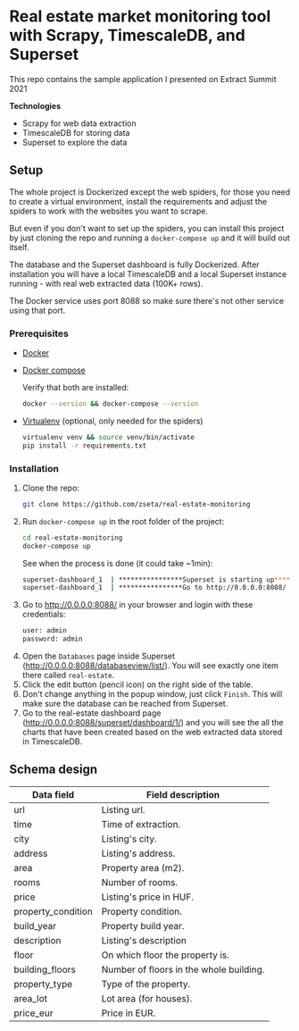 # Real estate market monitoring tool with Scrapy, TimescaleDB, and Superset
This repo contains the sample application I presented on Extract Summit 2021

**Technologies**

* Scrapy for web data extraction
* TimescaleDB for storing data
* Superset to explore the data

## Setup

The whole project is Dockerized except the web spiders, for those you need to create a virtual environment, install 
the requirements and adjust the spiders to work with the websites you want to scrape.

But even if you don't want to set up the spiders, you can install this project by just cloning the repo and running a 
`docker-compose up` and it will build out itself.

The database and the Superset dashboard is fully Dockerized. After installation you will have a local TimescaleDB and 
a local Superset instance running - with real web extracted data (100K+ rows).

The Docker service uses port 8088 so make sure there's not other service using that port.


### Prerequisites

* [Docker](https://docs.docker.com/get-docker/)
* [Docker compose](https://docs.docker.com/compose/install/)

    Verify that both are installed:
    ```bash
    docker --version && docker-compose --version
    ```
* [Virtualenv](https://virtualenv.pypa.io/en/latest/installation.html) (optional, only needed for the spiders)
    ```bash
    virtualenv venv && source venv/bin/activate
    pip install -r requirements.txt
    ```

### Installation

1. Clone the repo:
    ```bash
    git clone https://github.com/zseta/real-estate-monitoring
    ```
1. Run `docker-compose up` in the root folder of the project:
    ```bash
    cd real-estate-monitoring
    docker-compose up
    ```
    See when the process is done (it could take ~1min):
    ```bash
    superset-dashboard_1  | ****************Superset is starting up****************
    superset-dashboard_1  | ****************Go to http://0.0.0.0:8088/ to login****************
    ```
1. Go to http://0.0.0.0:8088/ in your browser and login with these credentials:
    ```txt
    user: admin
    password: admin
    ```
1. Open the `Databases` page inside Superset (http://0.0.0.0:8088/databaseview/list/). You will see exactly one item there
    called `real-estate`.
1. Click the edit button (pencil icon) on the right side of the table.
1. Don't change anything in the popup window, just click `Finish`. This will make sure the database can be 
    reached from Superset.
1. Go to the real-estate dashboard page (http://0.0.0.0:8088/superset/dashboard/1/) and you will see the all the charts that have 
    been created based on the web extracted data stored in TimescaleDB.


## Schema design

| Data field         | Field description                       |
|--------------------|-----------------------------------------|
| url                | Listing url.                            |
| time               | Time of extraction.                     |
| city               | Listing's city.                         |
| address            | Listing's address.                      |
| area               | Property area (m2).                     |
| rooms              | Number of rooms.                        |
| price              | Listing's price in HUF.                 |
| property_condition | Property condition.                     |
| build_year         | Property build year.                    |
| description        | Listing's description                   |
| floor              | On which floor the property is.         |
| building_floors    | Number of floors in the whole building. |
| property_type      | Type of the property.                   |
| area_lot           | Lot area (for houses).                  |
| price_eur          | Price in EUR.                           |
